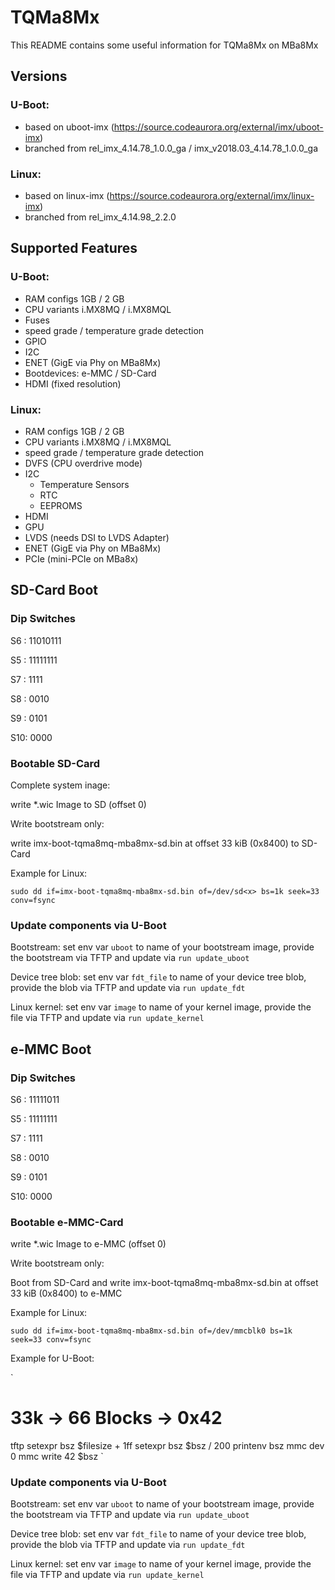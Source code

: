 # TQMa8Mx

This README contains some useful information for TQMa8Mx on MBa8Mx

## Versions

### U-Boot:

* based on uboot-imx (https://source.codeaurora.org/external/imx/uboot-imx)
* branched from rel_imx_4.14.78_1.0.0_ga / imx_v2018.03_4.14.78_1.0.0_ga

### Linux:

* based on linux-imx (https://source.codeaurora.org/external/imx/linux-imx)
* branched from rel_imx_4.14.98_2.2.0

## Supported Features

### U-Boot:

* RAM configs 1GB / 2 GB
* CPU variants i.MX8MQ / i.MX8MQL
* Fuses
* speed grade / temperature grade detection
* GPIO
* I2C
* ENET (GigE via Phy on MBa8Mx)
* Bootdevices: e-MMC / SD-Card
* HDMI (fixed resolution)

### Linux:

* RAM configs 1GB / 2 GB
* CPU variants i.MX8MQ / i.MX8MQL
* speed grade / temperature grade detection
* DVFS (CPU overdrive mode)
* I2C
  * Temperature Sensors
  * RTC
  * EEPROMS
* HDMI
* GPU
* LVDS (needs DSI to LVDS Adapter)
* ENET (GigE via Phy on MBa8Mx)
* PCIe (mini-PCIe on MBa8x)

## SD-Card Boot

### Dip Switches

S6 : 11010111

S5 : 11111111

S7 : 1111

S8 : 0010

S9 : 0101

S10: 0000

### Bootable SD-Card

Complete system inage:

write *.wic Image to SD (offset 0)

Write bootstream only:

write imx-boot-tqma8mq-mba8mx-sd.bin at offset 33 kiB (0x8400) to SD-Card

Example for Linux:

`sudo dd if=imx-boot-tqma8mq-mba8mx-sd.bin of=/dev/sd<x> bs=1k seek=33 conv=fsync`

### Update components via U-Boot

Bootstream: set env var `uboot` to name of your bootstream image, provide the
bootstream via TFTP and update via `run update_uboot`

Device tree blob: set env var `fdt_file` to name of your device tree blob,
provide the blob via TFTP and update via `run update_fdt`

Linux kernel: set env var `image` to name of your kernel image,
provide the file via TFTP and update via `run update_kernel`

## e-MMC Boot

### Dip Switches

S6 : 11111011

S5 : 11111111

S7 : 1111

S8 : 0010

S9 : 0101

S10: 0000

### Bootable e-MMC-Card

write *.wic Image to e-MMC (offset 0)

Write bootstream only:

Boot from SD-Card and write imx-boot-tqma8mq-mba8mx-sd.bin at
offset 33 kiB (0x8400) to e-MMC

Example for Linux:

`sudo dd if=imx-boot-tqma8mq-mba8mx-sd.bin of=/dev/mmcblk0 bs=1k seek=33 conv=fsync`

Example for U-Boot:

`
# 33k -> 66 Blocks -> 0x42

tftp <bootstream>
setexpr bsz $filesize + 1ff
setexpr bsz $bsz / 200
printenv bsz
mmc dev 0
mmc write 42 $bsz
`

### Update components via U-Boot

Bootstream: set env var `uboot` to name of your bootstream image, provide the
bootstream via TFTP and update via `run update_uboot`

Device tree blob: set env var `fdt_file` to name of your device tree blob,
provide the blob via TFTP and update via `run update_fdt`

Linux kernel: set env var `image` to name of your kernel image,
provide the file via TFTP and update via `run update_kernel`

